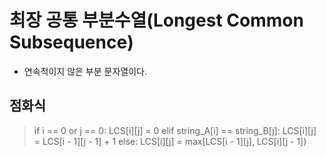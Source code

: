# 최장 공통 부분수열(Longest Common Subsequence)
- 연속적이지 않은 부분 문자열이다.
## 점화식
> if i == 0 or j == 0:
>    LCS[i][j] = 0
> elif string_A[i] == string_B[j]:
>     LCS[i][j] = LCS[i - 1][j - 1] + 1
> else:
>     LCS[i][j] = max[LCS[i - 1][j], LCS[i][j - 1])
